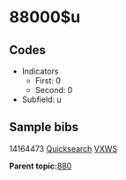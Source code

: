 # 88000$u

## Codes

-   Indicators
    -   First: 0
    -   Second: 0
-   Subfield: u

## Sample bibs

14164473 [Quicksearch](https://search.library.yale.edu/catalog/14164473) [VXWS](http://prodorbis.library.yale.edu:7014/vxws/GetHoldingsService?bibId=14164473)

**Parent topic:**[880](../../tags/880/880.md)


